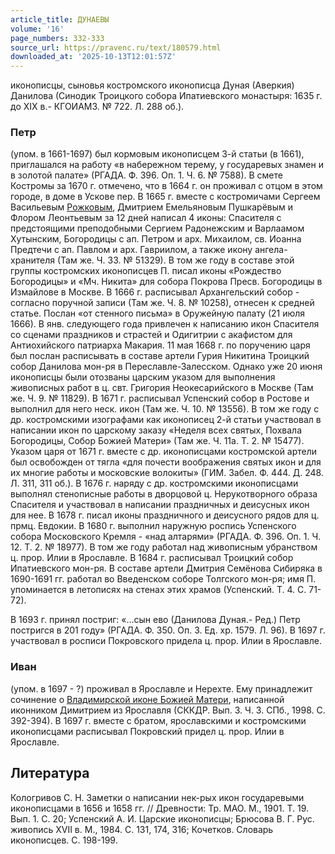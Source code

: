 ```yaml
---
article_title: ДУНАЕВЫ
volume: '16'
page_numbers: 332-333
source_url: https://pravenc.ru/text/180579.html
downloaded_at: '2025-10-13T12:01:57Z'
---
```


иконописцы, сыновья костромского иконописца Дуная (Аверкия) Данилова (Синодик Троицкого собора Ипатиевского монастыря: 1635 г. до XIX в.- КГОИАМЗ. № 722. Л. 288 об.).

### Петр

(упом. в 1661-1697) был кормовым иконописцем 3-й статьи (в 1661), приглашался на работу «в набережном терему, у государевых знамен и в золотой палате» (РГАДА. Ф. 396. Оп. 1. Ч. 6. № 7588). В смете Костромы за 1670 г. отмечено, что в 1664 г. он проживал с отцом в этом городе, в доме в Ускове пер. В 1665 г. вместе с костромичами Сергеем Васильевым [Рожковым](https://pravenc.ru/text/Рожковым.html), Дмитрием Емельяновым Пушкарёвым и Флором Леонтьевым за 12 дней написал 4 иконы: Спасителя с предстоящими преподобными Сергием Радонежским и Варлаамом Хутынским, Богородицы с ап. Петром и арх. Михаилом, св. Иоанна Предтечи с ап. Павлом и арх. Гавриилом, а также икону ангела-хранителя (Там же. Ч. 33. № 51329). В том же году в составе этой группы костромских иконописцев П. писал иконы «Рождество Богородицы» и «Мч. Никита» для собора Покрова Пресв. Богородицы в Измайлове в Москве. В 1666 г. расписывал Архангельский собор - согласно поручной записи (Там же. Ч. 8. № 10258), отнесен к средней статье. Послан «от стенного письма» в Оружейную палату (21 июля 1666). В янв. следующего года привлечен к написанию икон Спасителя со сценами праздников и страстей и Одигитрии с акафистом для Антиохийского патриарха Макария. 11 мая 1668 г. по поручению царя был послан расписывать в составе артели Гурия Никитина Троицкий собор Данилова мон-ря в Переславле-Залесском. Однако уже 20 июня иконописцы были отозваны царским указом для выполнения живописных работ в ц. свт. Григория Неокесарийского в Москве (Там же. Ч. 9. № 11829). В 1671 г. расписывал Успенский собор в Ростове и выполнил для него неск. икон (Там же. Ч. 10. № 13556). В том же году с др. костромскими изографами как иконописец 2-й статьи участвовал в написании икон по царскому заказу «Неделя всех святых, Похвала Богородицы, Собор Божией Матери» (Там же. Ч. 11а. Т. 2. № 15477). Указом царя от 1671 г. вместе с др. иконописцами костромской артели был освобожден от тягла «для почести воображения святых икон и для их многие работы и московские волокиты» (ГИМ. Забел. Ф. 444. Д. 248. Л. 311, 311 об.). В 1676 г. наряду с др. костромскими иконописцами выполнял стенописные работы в дворцовой ц. Нерукотворного образа Спасителя и участвовал в написании праздничных и деисусных икон для нее. В 1678 г. писал иконы праздничного и деисусного рядов для ц. прмц. Евдокии. В 1680 г. выполнил наружную роспись Успенского собора Московского Кремля - «над алтарями» (РГАДА. Ф. 396. Оп. 1. Ч. 12. Т. 2. № 18977). В том же году работал над живописным убранством ц. прор. Илии в Ярославле. В 1684 г. расписывал Троицкий собор Ипатиевского мон-ря. В составе артели Дмитрия Семёнова Сибиряка в 1690-1691 гг. работал во Введенском соборе Толгского мон-ря; имя П. упоминается в летописях на стенах этих храмов (Успенский. Т. 4. С. 71-72).

В 1693 г. принял постриг: «...сын ево (Данилова Дуная.- Ред.) Петр постригся в 201 году» (РГАДА. Ф. 350. Оп. 3. Ед. хр. 1579. Л. 96). В 1697 г. участвовал в росписи Покровского придела ц. прор. Илии в Ярославле.

### Иван

(упом. в 1697 - ?) проживал в Ярославле и Нерехте. Ему принадлежит сочинение о [Владимирской иконе Божией Матери](<https://pravenc.ru/text/Владимирской иконе Божией Матери.html>), написанной иконником Димитрием из Ярославля (СККДР. Вып. 3. Ч. 3. СПб., 1998. С. 392-394). В 1697 г. вместе с братом, ярославскими и костромскими иконописцами расписывал Покровский придел ц. прор. Илии в Ярославле.

## Литература

Кологривов С. Н. Заметки о написании нек-рых икон государевыми иконописцами в 1656 и 1658 гг. // Древности: Тр. МАО. М., 1901. Т. 19. Вып. 1. С. 20; Успенский А. И. Царские иконописцы; Брюсова В. Г. Рус. живопись XVII в. М., 1984. С. 131, 174, 316; Кочетков. Словарь иконописцев. С. 198-199.
